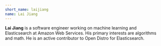 ```yaml
---
short_name: laijiang
name: Lai Jiang
---
```

**Lai Jiang** is a software engineer working on machine learning and Elasticsearch at Amazon Web Services. His primary interests are algorithms and math. He is an active contributor to Open Distro for Elasticsearch.